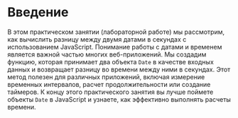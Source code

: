 # Введение

В этом практическом занятии (лабораторной работе) мы рассмотрим, как вычислить разницу между двумя датами в секундах с использованием JavaScript. Понимание работы с датами и временем является важной частью многих веб-приложений. Мы создадим функцию, которая принимает два объекта `Date` в качестве входных данных и возвращает разницу во времени между ними в секундах. Этот метод полезен для различных приложений, включая измерение временных интервалов, расчет продолжительности или создание таймеров. К концу этого практического занятия вы лучше поймете объекты `Date` в JavaScript и узнаете, как эффективно выполнять расчеты времени.
